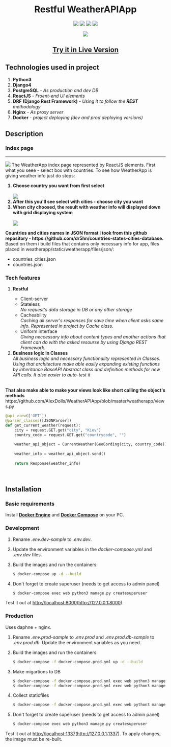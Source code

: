 <h1 align="center">Restful WeatherAPIApp</h1>
<p align = "center">
<a href = "https://github.com/django/django"><img src = "https://img.shields.io/badge/Django-4.0.2-green"></img></a>
<a href ="https://www.python.org/downloads/release/python-397/"><img src = "https://img.shields.io/badge/Python-3.9.7-green"></img></a>
<a href = "https://www.django-rest-framework.org/"><img src = "https://img.shields.io/badge/DRF-3.13.1-red"></img></a>
<a href = "https://reactjs.org/"><img src = "https://img.shields.io/badge/React-17.0.2-blue"></img></a>
</p>
<p align = center>
<img src = "https://imgur.com/4uewx6i.jpeg"><img>
<h2 align = "center"><strong><a href = "http://vps-39294.vps-default-host.net/weatherapp/">Try it in Live Version</a></strong></h2>
</p>

<h2>Technologies used in project</h2>
<ol>
<li><strong>Python3</strong></li>
<li><strong>Django4</strong></li>
<li><strong>PostgreSQL</strong> - <i>As production and dev DB</i></li>
<li><strong>ReactJS</strong> - <i>Froent-end UI elements</i></li>
<li><strong>DRF (Django Rest Framework)</strong> - <i>Using it to follow the <strong>REST</strong> methodology</i></li>
<li><strong>Nginx</strong> - <i>As proxy server</i></li>
<li><strong>Docker</strong> - <i>project deploying (dev and prod deploying versions)</i></li>
</ol>

<h2>Description</h2>
<h3>Index page</h3>
<hr>
<img src = "https://github.com/AlexDolls/WeatherAPIApp/blob/master/screenshots_readme/index_page_country.png">
  The WeatherApp index page represented by ReactJS elements. First what you seee - select box with countries.
  To see how WeatherApp is giving weather info just do steps:
  <strong>
  <ol>
  <li> Choose country you want from first select</li>
  <br>
  <img src = "https://github.com/AlexDolls/WeatherAPIApp/blob/master/screenshots_readme/index_page_pop_list.png">
  <br>
  <li> After this you'll see select with cities - choose city you want</li>
  <li> When city choosed, the result with weather info will displayed down with grid displaying system</li>
  <br>
  <img src = "https://github.com/AlexDolls/WeatherAPIApp/blob/master/screenshots_readme/index_page_weather_info.png">  
  </ol>
  Countries and cities names in JSON format i took from this github repository - https://github.com/dr5hn/countries-states-cities-database.
  </strong>
  <br>
   Based on them i build files that contains only necessary info for app, files placed in weatherapp/static/weatherapp/files/json/:
  <ul>
  <li>countries_cities.json</li>
  <li>countries.json</li>
  </ul>
 
<h3>Tech features</h3>
<ol>
<li><strong>Restful</strong></li>
  <ul>
    <li>Client-server</li>
    <li>Stateless</li>
    <i>No request's data storage in DB or any other storage</i>
    <li>Cacheability</li>
    <i>Caching all server's responses for save time when client asks same info.
    Represented in project by Cache class.</i>
    <li>Uniform interface</li>
    <i>Giving neccessary info about content types and another actions that client can do with the asked resourse by using Django REST Framework.</i>
  </ul>
<li><strong>Business logic in Classes</strong></li>
<i>All business logic and necessary functionality represented in Classes. Using that architecture make able easily expanding existing functions
by inheritance BaseAPI Abstract class and definition methods for new API calls. It also easier to auto-test it </i>
</ol>
<br>
<strong>That also make able to make your views look like short calling the object's methods</strong>
https://github.com/AlexDolls/WeatherAPIApp/blob/master/weatherapp/views.py

```Python
@api_view(['GET'])
@parser_classes([JSONParser])   
def get_current_weather(request):
    city = request.GET.get("city", "Kiev")
    country_code = request.GET.get("countrycode", "")
    
    weather_api_object = CurrentWeather(GeoCording(city, country_code))
    
    weather_info = weather_api_object.send()
  
    return Response(weather_info)
```


<br>
<h2>Installation</h2>
<h3>Basic requirements</h3>
Install <a href = "https://docs.docker.com/get-docker/"><strong>Docker Engine</strong></a> and <a href = "https://docs.docker.com/compose/install/"><strong>Docker Compose</strong></a> on your PC.
<h3>Development</h3>

1. Rename *.env.dev-sample* to *.env.dev*.
1. Update the environment variables in the *docker-compose.yml* and *.env.dev* files.
1. Build the images and run the containers:

    ```bash
    $ docker-compose up -d --build
    ```
1. Don't forget to create superuser (needs to get access to admin panel)

    ```bash
    $ docker-compose exec web python3 manage.py createsuperuser
    ```

 Test it out at [http://localhost:8000](http://localhost:8000)(http://127.0.0.1:8000).
<h3>Production</h3>
Uses daphne + nginx.

1. Rename *.env.prod-sample* to *.env.prod* and *.env.prod.db-sample* to *.env.prod.db*. Update the environment variables as you need.
1. Build the images and run the containers:

    ```sh
    $ docker-compose -f docker-compose.prod.yml up -d --build
    ```
1. Make migartions to DB

    ```sh
    $ docker-compose -f docker-compose.prod.yml exec web python3 manage.py makemigrations
    $ docker-compose -f docker-compose.prod.yml exec web python3 manage.py migrate
    ```
   
1. Collect staticfiles
   
    ```sh
    $ docker-compose -f docker-compose.prod.yml exec web python3 manage.py collectstatic
    ```
1. Don't forget to create superuser (needs to get access to admin panel)

    ```bash
    $ docker-compose exec web python3 manage.py createsuperuser
    ```
Test it out at [http://localhost:1337](http://localhost:1337)(http://127.0.0.1:1337). To apply changes, the image must be re-built.
